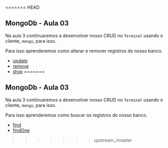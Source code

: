 <<<<<<< HEAD
## MongoDb - Aula 03

Na aula 3 continuaremos a desenvolver nosso CRUD no `Terminal` usando o cliente, `mongo`, para isso.

Para isso aprenderemos como alterar e remover registros do nosso banco.

* [update](./mongodb/update.md)
* [remove](./mongodb/remove.md)
* [drop](./mongodb/drop.md)
=======
## MongoDb - Aula 03

Na aula 3 continuaremos a desenvolver nosso CRUD no `Terminal` usando o cliente, `mongo`, para isso.

Para isso aprenderemos como buscar os registros do nosso banco.

* [find](./mongodb/find-findOne.md)
* [findOne](./mongodb/find-findOne.md)
>>>>>>> upstream_/master
